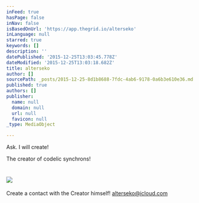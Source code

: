 ```yaml
---
inFeed: true
hasPage: false
inNav: false
isBasedOnUrl: 'https://app.thegrid.io/alterseko'
inLanguage: null
starred: true
keywords: []
description: ''
datePublished: '2015-12-25T13:03:45.778Z'
dateModified: '2015-12-25T13:03:18.682Z'
title: alterseko
author: []
sourcePath: _posts/2015-12-25-8d1b8688-7fdc-4ab6-9178-0a6b3e610e36.md
published: true
authors: []
publisher:
  name: null
  domain: null
  url: null
  favicon: null
_type: MediaObject

---
```

Ask. I will create!

The creator of codelic synchrons!

# ![](https://s3-us-west-2.amazonaws.com/the-grid-img/p/0ea7fa2217f051f1932380c88ffd3466dd8b9d99.png)

Create a contact with the Creator himself! [alterseko@icloud.com][0]

[0]: mailto:alterseko@icloud.com